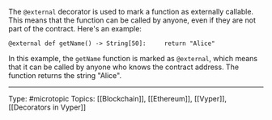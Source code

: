 
The `@external` decorator is used to mark a function as externally callable. This means that the function can be called by anyone, even if they are not part of the contract. Here's an example:

```Vyper
@external def getName() -> String[50]:     return "Alice"
```

In this example, the `getName` function is marked as `@external`, which means that it can be called by anyone who knows the contract address. The function returns the string "Alice".

___
Type: #microtopic 
Topics: [[Blockchain]], [[Ethereum]], [[Vyper]], [[Decorators in Vyper]]

